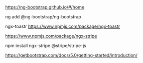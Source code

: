https://ng-bootstrap.github.io/#/home

ng add @ng-bootstrap/ng-bootstrap

ngx-toastr
https://www.npmjs.com/package/ngx-toastr

https://www.npmjs.com/package/ngx-stripe

npm install ngx-stripe @stripe/stripe-js

https://getbootstrap.com/docs/5.0/getting-started/introduction/